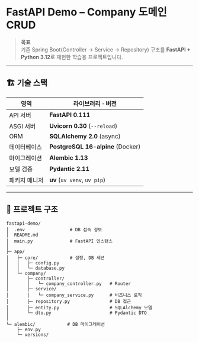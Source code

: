 # FastAPI Demo – Company 도메인 CRUD

> **목표**  
> 기존 Spring Boot(Controller → Service → Repository) 구조를 **FastAPI + Python 3.12**로 재현한 학습용 프로젝트입니다.

---

## 🏗️ 기술 스택
| 영역 | 라이브러리 · 버전 |
|------|-----------------|
| API 서버 | **FastAPI 0.111** |
| ASGI 서버 | **Uvicorn 0.30** (`--reload`) |
| ORM | **SQLAlchemy 2.0** (async) |
| 데이터베이스 | **PostgreSQL 16-alpine** (Docker) |
| 마이그레이션 | **Alembic 1.13** |
| 모델 검증 | **Pydantic 2.11** |
| 패키지 매니저 | **uv** (`uv venv`, `uv pip`) |

---

## 📂 프로젝트 구조
```text
fastapi-demo/
│  .env                 # DB 접속 정보
│  README.md
│  main.py              # FastAPI 인스턴스
│
├─ app/
│   ├─ core/            # 설정, DB 세션
│   │   ├─ config.py
│   │   └─ database.py
│   └─ company/
│       ├─ controller/
│       │   └─ company_controller.py   # Router
│       ├─ service/
│       │   └─ company_service.py      # 비즈니스 로직
│       ├─ repository.py               # DB 접근
│       ├─ entity.py                   # SQLAlchemy 모델
│       └─ dto.py                      # Pydantic DTO
│
└─ alembic/            # DB 마이그레이션
    ├─ env.py
    └─ versions/
